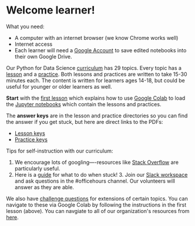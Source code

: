 # Welcome learner!

What you need:
- A computer with an internet browser (we know Chrome works well)  
- Internet access  
-  Each learner will need a [Google Account](https://support.google.com/accounts/answer/27441?hl=en) to save edited notebooks into their own Google Drive.  

Our Python for Data Science [curriculum](https://github.com/GWC-DCMB/ClubCurriculum) has 29 topics. Every topic has a [lesson](https://github.com/GWC-DCMB/ClubCurriculum/tree/master/Lessons) and a [practice](https://github.com/GWC-DCMB/ClubCurriculum/tree/master/Practices). Both lessons and practices are written to take 15-30 minutes each. The content is written for learners ages 14-18, but could be useful for younger or older learners as well.

**Start** with the [first lesson](https://github.com/GWC-DCMB/ClubCurriculum/blob/master/Lessons/Lesson01_Jupyter-Setup.md) which explains how to use [Google Colab](https://colab.research.google.com) to load the [Jupyter notebooks](https://jupyter.org) which contain the lessons and practices.

 The **answer keys** are in the lesson and practice directories so you can find the answer if you get stuck, but here are direct links to the PDFs: 
- [Lesson keys](https://github.com/GWC-DCMB/ClubCurriculum/tree/master/Lessons/_Keys/pdf)
- [Practice keys](https://github.com/GWC-DCMB/ClubCurriculum/tree/master/Practices/_Keys/pdf)

Tips for self-instruction with our curriculum:
1. We encourage lots of googling—-resources like [Stack Overflow](https://stackoverflow.com) are particularly useful.  
2. Here is a [guide](https://github.com/GWC-DCMB/GWC-DCMB/blob/master/troubleshooting-checklist.md) for what to do when stuck!   3. Join our [Slack workspace](https://join.slack.com/t/dcmbgirlswhocode/shared_invite/zt-cl70c3pu-l61UdX4p~NwFtu0fMRim2g) and ask questions in the #officehours channel. Our volunteers will answer as they are able.  

We also have [challenge questions](https://github.com/GWC-DCMB/challengeQuestions/tree/master/questions) for extensions of certain topics. You can navigate to these via Google Colab by following the instructions in the first lesson (above). You can navgiate  to all of our organization's resources from [here](https://github.com/GWC-DCMB/GWC-DCMB). 
